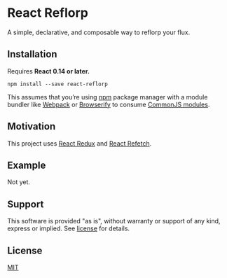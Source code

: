 React Reflorp
=========================

A simple, declarative, and composable way to reflorp your flux.

## Installation

Requires **React 0.14 or later.**

```
npm install --save react-reflorp
```

This assumes that you’re using [npm](http://npmjs.com/) package manager with a module bundler like [Webpack](http://webpack.github.io) or [Browserify](http://browserify.org/) to consume [CommonJS modules](http://webpack.github.io/docs/commonjs.html).

## Motivation

This project uses [React Redux](https://github.com/rackt/react-redux) and [React Refetch](https://github.com/heroku/react-refetch).

## Example

Not yet.

## Support

This software is provided "as is", without warranty or support of any kind, express or implied. See [license](https://github.com/heroku/react-refetch/blob/master/LICENSE.md) for details.

## License

[MIT](https://github.com/heroku/react-reflorp/blob/master/LICENSE.md)
